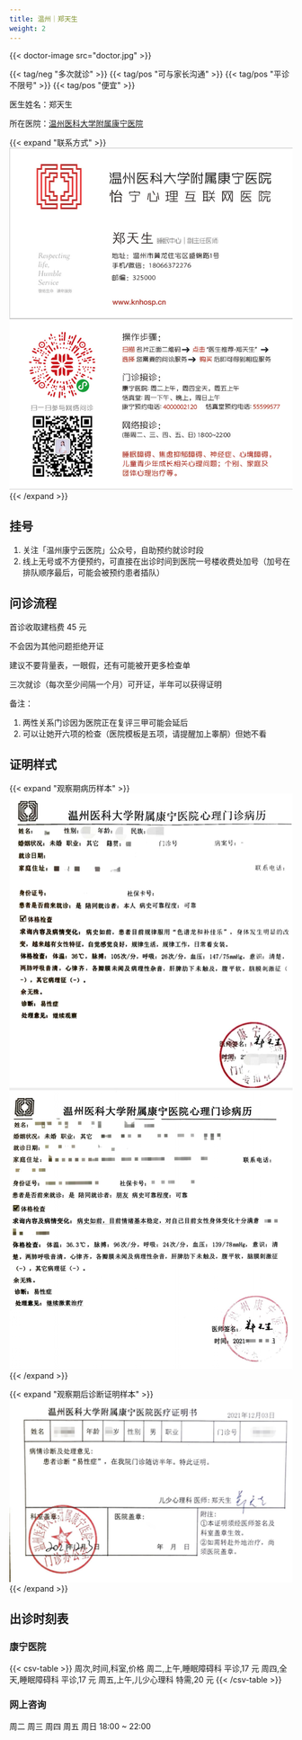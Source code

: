 ```yaml
---
title: 温州｜郑天生
weight: 2
---
```


{{< doctor-image src="doctor.jpg" >}}

{{< tag/neg "多次就诊" >}} {{< tag/pos "可与家长沟通" >}}
{{< tag/pos "平诊不限号" >}} {{< tag/pos "便宜" >}}

医生姓名：郑天生

所在医院：[温州医科大学附属康宁医院](https://amap.com/place/B024103ZQK)

{{< expand "联系方式" >}}
![QR](contact.jpg)
{{< /expand >}}

## 挂号

1. 关注「温州康宁云医院」公众号，自助预约就诊时段
1. 线上无号或不方便预约，可直接在出诊时间到医院一号楼收费处加号（加号在排队顺序最后，可能会被预约患者插队）

## 问诊流程

首诊收取建档费 45 元

不会因为其他问题拒绝开证

建议不要背量表，一眼假，还有可能被开更多检查单

三次就诊（每次至少间隔一个月）可开证，半年可以获得证明

备注：

1. 两性关系门诊因为医院正在复评三甲可能会延后
1. 可以让她开六项的检查（医院模板是五项，请提醒加上睾酮）但她不看

## 证明样式

{{< expand "观察期病历样本" >}}
![病历](record.jpg)
{{< /expand >}}

{{< expand "观察期后诊断证明样本" >}}
![证明](proof.jpg)
{{< /expand >}}

## 出诊时刻表

### 康宁医院

{{< csv-table >}}
周次,时间,科室,价格
周二,上午,睡眠障碍科 平诊,17 元
周四,全天,睡眠障碍科 平诊,17 元
周五,上午,儿少心理科 特需,20 元
{{< /csv-table >}}

### 网上咨询

周二 周三 周四 周五 周日 18:00 ~ 22:00
